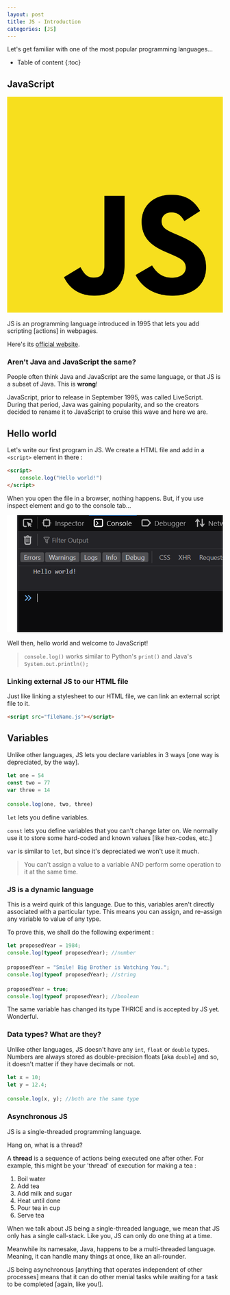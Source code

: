 ```yaml
---
layout: post
title: JS - Introduction
categories: [JS]
---
```


Let's get familiar with one of the most popular programming languages...

* Table of content
{:toc}

## JavaScript

![alt text](../../images/img65.png)

JS is an programming language introduced in 1995 that lets you add scripting [actions] in webpages.

Here's its [official website](https://www.javascript.com/).

### Aren't Java and JavaScript the same?

People often think Java and JavaScript are the same language, or that JS is a subset of Java. This is **wrong**!

JavaScript, prior to release in September 1995, was called LiveScript. During that period, Java was gaining popularity, and so the creators decided to rename it to JavaScript to cruise this wave and here we are.

## Hello world

Let's write our first program in JS. We create a HTML file and add in a `<script>` element in there :

```html
<script>
    console.log("Hello world!")
</script>
```

When you open the file in a browser, nothing happens. But, if you use inspect element and go to the console tab...

![alt text](../../images/img66.png)

Well then, hello world and welcome to JavaScript!

> ``console.log()`` works similar to Python's ``print()`` and Java's ``System.out.println();``

### Linking external JS to our HTML file

Just like linking a stylesheet to our HTML file, we can link an external script file to it.

```html
<script src="fileName.js"></script>
```

## Variables

Unlike other languages, JS lets you declare variables in 3 ways [one way is depreciated, by the way].

```js
let one = 54
const two = 77
var three = 14

console.log(one, two, three)
```

`let` lets you define variables.

`const` lets you define variables that you can't change later on. We normally use it to store some hard-coded and known values [like hex-codes, etc.]

`var` is similar to `let`, but since it's depreciated we won't use it much.

> You can't assign a value to a variable AND perform some operation to it at the same time.

### JS is a dynamic language

This is a weird quirk of this language. Due to this, variables aren't directly associated with a particular type. This means you can assign, and re-assign any variable to value of any type.

To prove this, we shall do the following experiment :

```js
let proposedYear = 1984;
console.log(typeof proposedYear); //number

proposedYear = "Smile! Big Brother is Watching You.";
console.log(typeof proposedYear); //string

proposedYear = true;
console.log(typeof proposedYear); //boolean
```

The same variable has changed its type THRICE and is accepted by JS yet. Wonderful.

### Data types? What are they?

Unlike other languages, JS doesn't have any `int`, `float` or `double` types. Numbers are always stored as double-precision floats [aka `double`] and so, it doesn't matter if they have decimals or not.

```js
let x = 10;
let y = 12.4;

console.log(x, y); //both are the same type
```

### Asynchronous JS

JS is a single-threaded programming language.

Hang on, what is a thread?

A **thread** is a sequence of actions being executed one after other. For example, this might be your 'thread' of execution for making a tea :

1. Boil water
2. Add tea
3. Add milk and sugar
4. Heat until done
5. Pour tea in cup
6. Serve tea

When we talk about JS being a single-threaded language, we mean that JS only has a single call-stack. Like you, JS can only do one thing at a time.

Meanwhile its namesake, Java, happens to be a multi-threaded language. Meaning, it can handle many things at once, like an all-rounder.

JS being asynchronous [anything that operates independent of other processes] means that it can do other menial tasks while waiting for a task to be completed [again, like you!].
